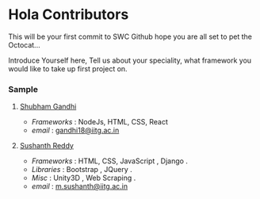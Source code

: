 # Hola Contributors

This will be your first commit to SWC Github hope you are all set to pet the Octocat...

Introduce Yourself here, Tell us about your speciality, what framework you would like to take up first project on.

### Sample

1. [Shubham Gandhi](https://github.com/aiBotShubham)
   - *Frameworks* : NodeJs, HTML, CSS, React
   - *email* : gandhi18@iitg.ac.in
   
1. [Sushanth Reddy](https://github.com/SushanthReddyManda)
   - *Frameworks* : HTML, CSS, JavaScript , Django .
   - *Libraries*  : Bootstrap , JQuery . 
   - *Misc*       : Unity3D , Web Scraping .
   - *email* : m.sushanth@iitg.ac.in
 
